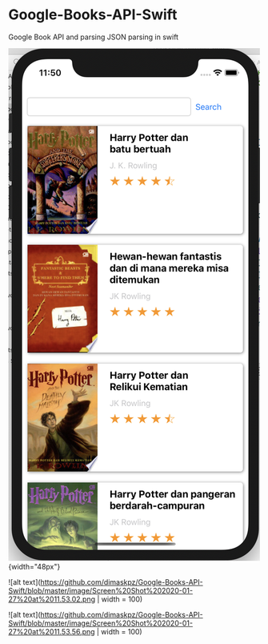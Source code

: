# Google-Books-API-Swift
Google Book API and parsing JSON parsing in swift

![test](https://github.com/dimaskpz/Google-Books-API-Swift/blob/master/image/Screen%20Shot%202020-01-27%20at%2011.50.17.png) {width="48px"} 

![alt text](https://github.com/dimaskpz/Google-Books-API-Swift/blob/master/image/Screen%20Shot%202020-01-27%20at%2011.53.02.png | width = 100)

![alt text](https://github.com/dimaskpz/Google-Books-API-Swift/blob/master/image/Screen%20Shot%202020-01-27%20at%2011.53.56.png | width = 100)

